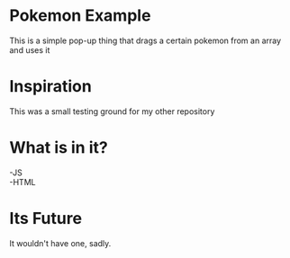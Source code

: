 # Pokemon Example
This is a simple pop-up thing that drags a certain pokemon from an array and uses it

# Inspiration
This was a small testing ground for my other repository

# What is in it?
-JS
<br>
-HTML

# Its Future
It wouldn't have one, sadly.

